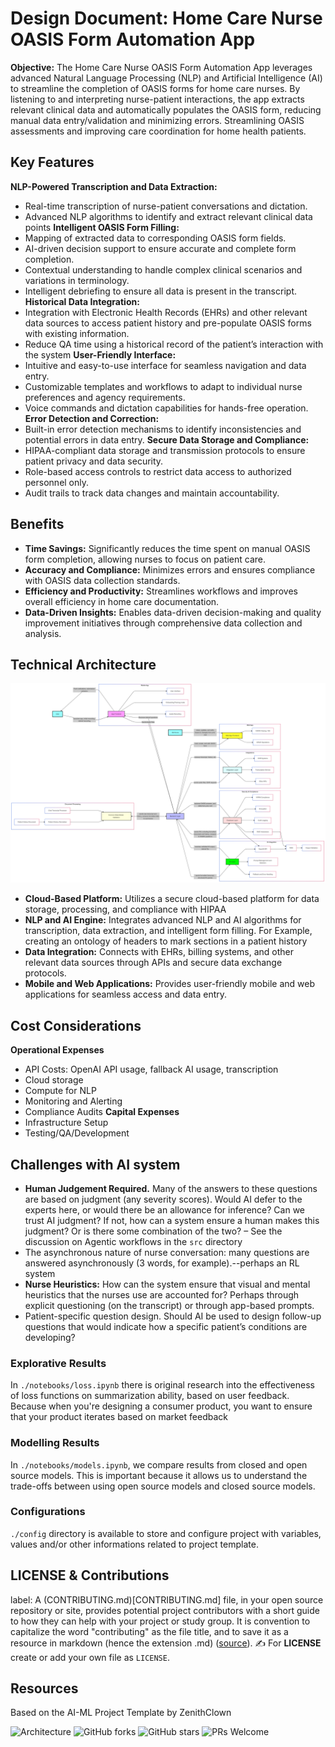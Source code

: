 # Design Document: Home Care Nurse OASIS Form Automation App

**Objective:** The Home Care Nurse OASIS Form Automation App leverages advanced Natural Language Processing (NLP) and Artificial Intelligence (AI) to streamline the completion of OASIS forms for home care nurses. By listening to and interpreting nurse-patient interactions, the app extracts relevant clinical data and automatically populates the OASIS form, reducing manual data entry/validation and minimizing errors. Streamlining OASIS assessments and improving care coordination for home health patients. 
 
## Key Features 
**NLP-Powered Transcription and Data Extraction:**
 - Real-time transcription of nurse-patient conversations and dictation.
 - Advanced NLP algorithms to identify and extract relevant clinical data points
 **Intelligent OASIS Form Filling:**
 - Mapping of extracted data to corresponding OASIS form fields.
 - AI-driven decision support to ensure accurate and complete form completion.
 - Contextual understanding to handle complex clinical scenarios and variations in 
terminology.
 - Intelligent debriefing to ensure all data is present in the transcript. 
 **Historical Data Integration:**
 - Integration with Electronic Health Records (EHRs) and other relevant data 
sources to access patient history and pre-populate OASIS forms with existing 
information.
 - Reduce QA time using a historical record of the patient’s interaction with the 
system
**User-Friendly Interface:**
 - Intuitive and easy-to-use interface for seamless navigation and data entry. 
 - Customizable templates and workflows to adapt to individual nurse preferences 
and agency requirements. 
 - Voice commands and dictation capabilities for hands-free operation. 
**Error Detection and Correction:**
 - Built-in error detection mechanisms to identify inconsistencies and potential 
errors in data entry. 
**Secure Data Storage and Compliance:**
 - HIPAA-compliant data storage and transmission protocols to ensure patient 
privacy and data security. 
 - Role-based access controls to restrict data access to authorized personnel only. 
 - Audit trails to track data changes and maintain accountability. 

## Benefits 
- **Time Savings:** Significantly reduces the time spent on manual OASIS form completion, 
allowing nurses to focus on patient care.
- **Accuracy and Compliance:** Minimizes errors and ensures compliance with OASIS data 
collection standards.
- **Efficiency and Productivity:** Streamlines workflows and improves overall efficiency in 
home care documentation.
- **Data-Driven Insights:** Enables data-driven decision-making and quality improvement 
initiatives through comprehensive data collection and analysis. 

## Technical Architecture 
![Architecture](./static/images/architecture.png)
- **Cloud-Based Platform:** Utilizes a secure cloud-based platform for data storage, 
processing, and compliance with HIPAA
- **NLP and AI Engine:** Integrates advanced NLP and AI algorithms for transcription, data 
extraction, and intelligent form filling. For Example, creating an ontology of headers to 
mark sections in a patient history
- **Data Integration:** Connects with EHRs, billing systems, and other relevant data sources 
through APIs and secure data exchange protocols.
- **Mobile and Web Applications:** Provides user-friendly mobile and web applications for 
seamless access and data entry. 

## Cost Considerations 
**Operational Expenses**
 - API Costs: OpenAI API usage, fallback AI usage, transcription
 - Cloud storage
 - Compute for NLP
 - Monitoring and Alerting
 - Compliance Audits 
**Capital Expenses**
 - Infrastructure Setup
 - Testing/QA/Development 

## Challenges with AI system 
- **Human Judgement Required.** Many of the answers to these questions are based on 
judgment (any severity scores). Would AI defer to the experts here, or would there be an 
allowance for inference? Can we trust AI judgment? If not, how can a system ensure a 
human makes this judgment? Or is there some combination of the two? – See the discussion on Agentic workflows in the `src` directory
- The asynchronous nature of nurse conversation: many questions are answered 
asynchronously (3 words, for example).--perhaps an RL system
- **Nurse Heuristics:** How can the system ensure that visual and mental heuristics that the 
nurses use are accounted for? Perhaps through explicit questioning (on the transcript) or 
through app-based prompts.
- Patient-specific question design. Should AI be used to design follow-up questions that 
would indicate how a specific patient’s conditions are developing?

### Explorative Results

In `./notebooks/loss.ipynb` there is original research into the effectiveness of loss functions on summarization ability, based on user feedback. Because when you're designing a consumer product, you want to ensure that your product iterates based on market feedback

### Modelling Results

In `./notebooks/models.ipynb`, we compare results from closed and open source models. This is important because it allows us to understand the trade-offs between using open source models and closed source models.

### Configurations

`./config` directory is available to store and configure project with variables, values and/or other informations related to project template.

## LICENSE & Contributions

label: A (CONTRIBUTING.md)[CONTRIBUTING.md] file, in your open source repository or site, provides potential project contributors with a short guide to how they can help with your project or study group. It is convention to capitalize the word "contributing" as the file title, and to save it as a resource in markdown (hence the extension .md) (<a href = "https://mozillascience.github.io/working-open-workshop/contributing/">source</a>). :writing_hand: For <b>LICENSE</b> create or add your own file as `LICENSE`.

## Resources

  Based on the AI-ML Project Template by ZenithClown
  <!-- Add badges here -->
  ![Architecture](https://img.shields.io/github/issues/ZenithClown/ai-ml-project-template?logo=git&style=plastic")
  ![GitHub forks](https://img.shields.io/github/forks/ZenithClown/ai-ml-project-template?style=plastic&logo=github)
  ![GitHub stars](https://img.shields.io/github/stars/ZenithClown/ai-ml-project-template?style=plastic&logo=github)
  ![PRs Welcome](https://img.shields.io/badge/PRs-welcome-brightgreen.svg?style=plastic&logo=open-source-initiative)

